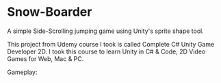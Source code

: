 # Snow-Boarder
A simple Side-Scrolling jumping game using Unity's sprite shape tool.

This project from Udemy course I took is called Complete C# Unity Game Developer 2D. I took this course to learn Unity in C# & Code, 2D Video Games for Web, Mac & PC.

Gameplay:

